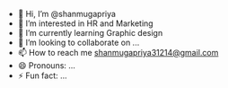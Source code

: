 - 👋 Hi, I’m @shanmugapriya
- 👀 I’m interested in HR and Marketing
- 🌱 I’m currently learning Graphic design
- 💞️ I’m looking to collaborate on ...
- 📫 How to reach me shanmugapriya31214@gmail.com
- 😄 Pronouns: ...
- ⚡ Fun fact: ...

<!---
shanmugapriya317/shanmugapriya317 is a ✨ special ✨ repository because its `README.md` (this file) appears on your GitHub profile.
You can click the Preview link to take a look at your changes.
--->
